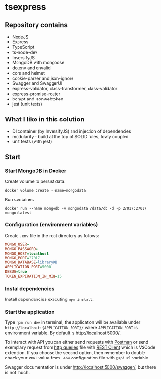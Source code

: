 # tsexpress

## Repository contains

* NodeJS
* Express
* TypeScript
* ts-node-dev
* InversifyJS
* MongoDB with mongoose
* dotenv and envalid
* cors and helmet
* cookie-parser and json-ignore
* Swagger and SwaggerUI
* express-validator, class-transformer, class-validator
* express-promise-router
* bcrypt and jsonwebtoken
* jest (unit tests)

## What I like in this solution

* DI container (by InversifyJS) and injection of dependencies
* modularity - build at the top of SOLID rules, lowly coupled
* unit tests (with jest)

## Start

### Start MongoDB in Docker

Create volume to persist data.

```docker
docker volume create --name=mongodata
```

Run container.

```docker
docker run --name mongodb -v mongodata:/data/db -d -p 27017:27017 mongo:latest
```

### Configuration (environment variables)

Create `.env` file in the root directory as follows:

```ini
MONGO_USER=
MONGO_PASSWORD=
MONGO_HOST=localhost
MONGO_PORT=27017
MONGO_DATABASE=libraryDB
APPLICATION_PORT=5000
DEBUG=true
TOKEN_EXPIRATION_IN_MIN=15
```

### Instal dependencies

Install dependencies executing `npm install`.

### Start the application

Type `npm run dev` in terminal, the application will be available under `http://localhost:{APPLICATION_PORT}/` where `APPLICATION_PORT` is environment variable.
By default is <http://localhost:5000/>.

To interact with API you can either send requests with [Postman](https://www.getpostman.com/) or send exemplary
request from [http queries](server-queries.http) file with [REST Client](https://marketplace.visualstudio.com/items?itemName=humao.rest-client)
which is VSCode extension.
If you choose the second option, then remember to double check your `PORT` value from `.env` configuration file with `@apiUrl` variable.

Swagger documentation is under <http://localhost:5000/swagger/>, but there is not much.
